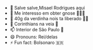 - 👋 Salve salve,Misael Rodrigues aqui
- 👀 Me interesso em obter gnose 🧘🏻‍♂️
- 🌱 40g da verdinha nois ta liberado 🤘🏻
- 💞️ Corinthians na veia 🦅
- 📫 Interior de São Paulo  🤖
- 😄 Pronouns: Rei/delas
- ⚡ Fun fact: Bolsonaro 🇧🇷

<!---
MisaelRodrigues10/MisaelRodrigues10 is a ✨ special ✨ repository because its `README.md` (this file) appears on your GitHub profile.
You can click the Preview link to take a look at your changes.
--->
